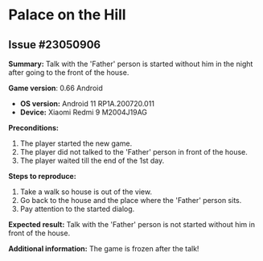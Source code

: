 # Palace on the Hill

## Issue #23050906

**Summary:** Talk with the 'Father' person is started without him in the night after going to the front of the house.

**Game version**: 0.66 Android

- **OS version:** Android 11 RP1A.200720.011
- **Device:** Xiaomi Redmi 9 M2004J19AG

**Preconditions:**

1. The player started the new game.
2. The player did not talked to the 'Father' person in front of the house.
3. The player waited till the end of the 1st day.

**Steps to reproduce:**

1. Take a walk so house is out of the view.
2. Go back to the house and the place where the 'Father' person sits.
3. Pay attention to the started dialog.

**Expected result:** Talk with the 'Father' person is not started without him in front of the house.

**Additional information:** The game is frozen after the talk!
